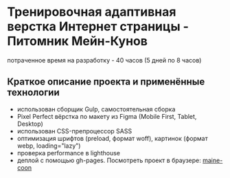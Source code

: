 # Тренировочная адаптивная верстка Интернет страницы - Питомник Мейн-Кунов

потраченное время на разработку - 40 часов (5 дней по 8 часов)

## Краткое описание проекта и применённые технологии
- использован сборщик Gulp, самостоятельная сборка
- Pixel Perfect вёрстка по макету из Figma (Mobile First, Tablet, Desktop)
- использован CSS-препроцессор SASS
- оптимизация шрифтов (preload, формат woff), картинок (формат webp, loading="lazy")
- проверка performance в lighthouse
- деплой с помощью gh-pages. Посмотреть проект в браузере: [maine-coon](filippoussis.github.io/maine-coon/)

